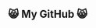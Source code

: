 ## :smile_cat: My GitHub :smile_cat:
<!--
**dsakda/dsakda** is a ✨ _special_ ✨ repository because its `README.md` (this file) appears on your GitHub profile.

Here are some ideas to get you started:

- 🔭 I’m currently working on ...
- 🌱 I’m currently learning ...
- 👯 I’m looking to collaborate on ...
- 🤔 I’m looking for help with ...
- 💬 Ask me about ...
- 📫 How to reach me: ...
- 😄 Pronouns: ...
- ⚡ Fun fact: ...
-->
<!--
### Node.js
* [RESTful API with express.js](https://github.com/dsakda/node.js-crud-restfulapi-express.js-mongodb)
### Spring Boot
* [JWT + Role-based Authorization example](https://github.com/dsakda/spring-security-role-bases-example)
* [Basic Authentication example](https://github.com/dsakda/spring-security-authentication-example)
* [CRUD RESTful API with MongoDB](https://github.com/dsakda/spring-boot-crud-restfulapi-mongodb)
* [Send email with thymleaf template example](https://github.com/dsakda/spring-boot-send-email-with-thymleaf-template-example)
* [Paging and Sorting example](https://github.com/dsakda/spring-boot-paging-and-sorting-example)
* [File upload and download example](https://github.com/dsakda/spring-boot-file-upload-and-download-example)
* [CRUD RESTful API Validation and ExceptionHandler example](https://github.com/dsakda/spring-boot-restfulapi-validation-example)
* [CRUD web application with Spring MVC example](https://github.com/dsakda/Spring-Boot-crud-springmvc-example)
* [Spring Data JDBC example](https://github.com/dsakda/spring-boot-crud-jdbc-example)
* [Swagger 2 API Documentation example](https://github.com/dsakda/swagger2-api-documentation-example)
* -->
<!--
### Spring Data JPA/Hibernate
* [One to One example](https://github.com/dsakda/spring-data-jpa-hibernate-one-to-one-example)
-->
